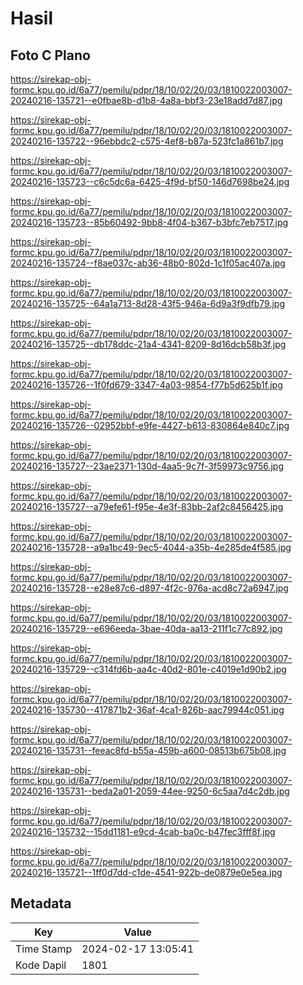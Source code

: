 # Hasil

## Foto C Plano

https://sirekap-obj-formc.kpu.go.id/6a77/pemilu/pdpr/18/10/02/20/03/1810022003007-20240216-135721--e0fbae8b-d1b8-4a8a-bbf3-23e18add7d87.jpg

https://sirekap-obj-formc.kpu.go.id/6a77/pemilu/pdpr/18/10/02/20/03/1810022003007-20240216-135722--96ebbdc2-c575-4ef8-b87a-523fc1a861b7.jpg

https://sirekap-obj-formc.kpu.go.id/6a77/pemilu/pdpr/18/10/02/20/03/1810022003007-20240216-135723--c6c5dc6a-6425-4f9d-bf50-146d7698be24.jpg

https://sirekap-obj-formc.kpu.go.id/6a77/pemilu/pdpr/18/10/02/20/03/1810022003007-20240216-135723--85b60492-9bb8-4f04-b367-b3bfc7eb7517.jpg

https://sirekap-obj-formc.kpu.go.id/6a77/pemilu/pdpr/18/10/02/20/03/1810022003007-20240216-135724--f8ae037c-ab36-48b0-802d-1c1f05ac407a.jpg

https://sirekap-obj-formc.kpu.go.id/6a77/pemilu/pdpr/18/10/02/20/03/1810022003007-20240216-135725--64a1a713-8d28-43f5-946a-6d9a3f9dfb79.jpg

https://sirekap-obj-formc.kpu.go.id/6a77/pemilu/pdpr/18/10/02/20/03/1810022003007-20240216-135725--db178ddc-21a4-4341-8209-8d16dcb58b3f.jpg

https://sirekap-obj-formc.kpu.go.id/6a77/pemilu/pdpr/18/10/02/20/03/1810022003007-20240216-135726--1f0fd679-3347-4a03-9854-f77b5d625b1f.jpg

https://sirekap-obj-formc.kpu.go.id/6a77/pemilu/pdpr/18/10/02/20/03/1810022003007-20240216-135726--02952bbf-e9fe-4427-b613-830864e840c7.jpg

https://sirekap-obj-formc.kpu.go.id/6a77/pemilu/pdpr/18/10/02/20/03/1810022003007-20240216-135727--23ae2371-130d-4aa5-9c7f-3f59973c9756.jpg

https://sirekap-obj-formc.kpu.go.id/6a77/pemilu/pdpr/18/10/02/20/03/1810022003007-20240216-135727--a79efe61-f95e-4e3f-83bb-2af2c8456425.jpg

https://sirekap-obj-formc.kpu.go.id/6a77/pemilu/pdpr/18/10/02/20/03/1810022003007-20240216-135728--a9a1bc49-9ec5-4044-a35b-4e285de4f585.jpg

https://sirekap-obj-formc.kpu.go.id/6a77/pemilu/pdpr/18/10/02/20/03/1810022003007-20240216-135728--e28e87c6-d897-4f2c-976a-acd8c72a6947.jpg

https://sirekap-obj-formc.kpu.go.id/6a77/pemilu/pdpr/18/10/02/20/03/1810022003007-20240216-135729--e696eeda-3bae-40da-aa13-211f1c77c892.jpg

https://sirekap-obj-formc.kpu.go.id/6a77/pemilu/pdpr/18/10/02/20/03/1810022003007-20240216-135729--c314fd6b-aa4c-40d2-801e-c4019e1d90b2.jpg

https://sirekap-obj-formc.kpu.go.id/6a77/pemilu/pdpr/18/10/02/20/03/1810022003007-20240216-135730--417871b2-36af-4ca1-826b-aac79944c051.jpg

https://sirekap-obj-formc.kpu.go.id/6a77/pemilu/pdpr/18/10/02/20/03/1810022003007-20240216-135731--feeac8fd-b55a-459b-a600-08513b675b08.jpg

https://sirekap-obj-formc.kpu.go.id/6a77/pemilu/pdpr/18/10/02/20/03/1810022003007-20240216-135731--beda2a01-2059-44ee-9250-6c5aa7d4c2db.jpg

https://sirekap-obj-formc.kpu.go.id/6a77/pemilu/pdpr/18/10/02/20/03/1810022003007-20240216-135732--15dd1181-e9cd-4cab-ba0c-b47fec3fff8f.jpg

https://sirekap-obj-formc.kpu.go.id/6a77/pemilu/pdpr/18/10/02/20/03/1810022003007-20240216-135721--1ff0d7dd-c1de-4541-922b-de0879e0e5ea.jpg


## Metadata

| Key        | Value               |
| ---------- | ------------------- |
| Time Stamp | 2024-02-17 13:05:41 |
| Kode Dapil | 1801                |



